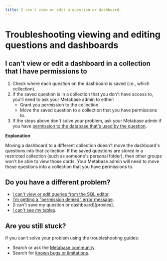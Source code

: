 ```yaml
---
title: I can't view or edit a question or dashboard.
---
```


# Troubleshooting viewing and editing questions and dashboards

## I can't view or edit a dashboard in a collection that I have permissions to

1. Check where each _question_ on the dashboard is saved (i.e., which collection).
2. If the saved question is in a collection that you don't have access to, you'll need to ask your Metabase admin to either:
    - Grant you permission to the collection.
    - Move the saved question to a collection that you have permissions to.
3. If the steps above don't solve your problem, ask your Metabase admin if you have [permission to the database that's used by the question][block-access].

**Explanation**

Moving a dashboard to a different collection doesn't move the dashboard's questions into that collection. If the saved questions are stored in a restricted collection (such as someone's personal folder), then other groups won't be able to view those cards. Your Metabase admin will need to move those questions into a collection that you have permissions to.

## Do you have a different problem?

- [I can't view or edit queries from the SQL editor][sql-access].
- [I'm getting a "permission denied" error message][permission-denied].
- [I can't save my question or dashboard][proxies].
- [I can't see my tables][cant-see-tables].

## Are you still stuck?

If you can’t solve your problem using the troubleshooting guides:

- Search or ask the [Metabase community][discourse].
- Search for [known bugs or limitations][known-issues].

[admin-permissions]: ../administration-guide/05-setting-permissions.html
[block-access]: ../administration-guide/data-permissions.html#block-access
[cant-see-tables]: ./cant-see-tables.html
[collection-permissions]: ../administration-guide/06-collections.html
[data-permissions]: ../administration-guide/data-permissions.html
[discourse]: https://discourse.metabase.com/
[known-issues]: ./known-issues.html
[learn-permissions]: /learn/permissions/index.html
[permission-denied]: ./data-permissions#getting-a-permission-denied-error-message
[sql-access]: ./data-permissions#people-cant-access-the-sql-editor
[troubleshooting-data-permissions]: ./data-permissions.html
